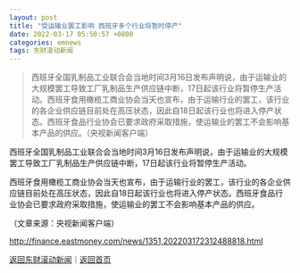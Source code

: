 ```yaml
---
layout: post
title: "受运输业罢工影响 西班牙多个行业将暂时停产"
date: 2022-03-17 05:50:57 +0800
categories: emnews
tags: 东财滚动新闻
---
```

> 西班牙全国乳制品工业联合会当地时间3月16日发布声明说，由于运输业的大规模罢工导致工厂乳制品生产供应链中断，17日起该行业将暂停生产活动。西班牙食用橄榄工商业协会当天也宣布，由于运输行业的罢工，该行业的各企业供应链目前处在高压状态，因此自18日起该行业也将进入停产状态。西班牙食品行业协会已要求政府采取措施，使运输业的罢工不会影响基本产品的供应。（央视新闻客户端）

<p>西班牙全国乳制品工业联合会当地时间3月16日发布声明说，由于运输业的大规模罢工导致工厂乳制品生产供应链中断，17日起该行业将暂停生产活动。</p>
 <p>西班牙食用橄榄工商业协会当天也宣布，由于运输行业的罢工，该行业的各企业供应链目前处在高压状态，因此自18日起该行业也将进入停产状态。西班牙食品行业协会已要求政府采取措施，使运输业的罢工不会影响基本产品的供应。</p><p class="em_media">（文章来源：央视新闻客户端）</p>

<http://finance.eastmoney.com/news/1351,202203172312488818.html>

[返回东财滚动新闻](//finews.withounder.com/emnews/)｜[返回首页](//finews.withounder.com/)